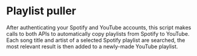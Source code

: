 # Playlist puller
After authenticating your Spotify and YouTube accounts, this script makes calls to both APIs to automatically copy playlists from Spotify to YouTube.
Each song title and artist of a selected Spotify playlist are searched, the most relevant result is then added to a newly-made YouTube playlist.
